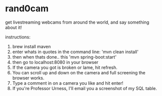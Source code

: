 # rand0cam
get livestreaming webcams from around the world, and say something about it!

instructions:
1. brew install maven
2. enter whats in quotes in the command line: 'mvn clean install'
3. then when thats done.. this 'mvn spring-boot:start'
4. then go to localhost:8080 in your browser
5. If the camera you got is broken or lame, hit refresh.
6. You can scroll up and down on the camera and full screening the browser works.
7. Type a comment in on a camera you like and hit enter!
8. If you're Professor Urness, I'll email you a screenshot of my SQL table.
